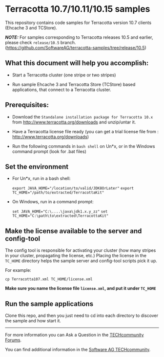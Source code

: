 Terracotta 10.7/10.11/10.15 samples
===================================
This repository contains code samples for Terracotta version 10.7 clients (Ehcache 3 and TCStore).

**_NOTE:_**
For samples corresponding to Terracotta releases 10.5 and earlier, please check `release/10.5` branch. (https://github.com/SoftwareAG/terracotta-samples/tree/release/10.5)

What this document will help you accomplish:
--------------------------------------------

- Start a Terracotta cluster (one stripe or two stripes)

- Run sample Ehcache 3 and Terracotta Store (TCStore) based applications, that connect to a Terracotta cluster.

Prerequisites:
--------------

- Download the `Standalone installation package for Terracotta 10.x` from http://www.terracotta.org/downloads and unzip/untar it.

- Have a Terracotta license file ready (you can get a trial license file from : http://www.terracotta.org/downloads)

- Run the following commands in `bash shell` on Un*x, or in the Windows command prompt (look for .bat files)

Set the environment
-------------------

- For Un*x, run in a bash shell:

   ```export JAVA_HOME="/location/to/valid/JDK8OrLater"```
   ```export TC_HOME="/path/to/extracted/TerracottaKit"```


- On Windows, run in a command prompt:

   ```set JAVA_HOME="C:\....\java\jdk1.x.y_zz"```
   ```set TC_HOME="C:\path\to\extracted\TerracottaKit"```

Make the license available to the server and config-tool
-------------------------------------------------------

The config tool is responsible for activating your cluster (how many stripes in your cluster, propagating the license, etc.)
Placing the license in the `TC_HOME` directory helps the sample server and config-tool scripts pick it up.

For example:

   ```cp Terracotta107.xml TC_HOME/license.xml```

__Make sure you name the license file `license.xml`, and put it under ```TC_HOME```__

Run the sample applications
---------------------------

Clone this repo, and then you just need to cd into each directory to discover the sample and how start it.

___________________
For more information you can Ask a Question in the [TECHcommunity Forums](http://tech.forums.softwareag.com).

You can find additional information in the [Software AG TECHcommunity](http://techcommunity.softwareag.com).
